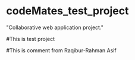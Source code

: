 # codeMates_test_project
"Collaborative web application project."

#This is test project 

#This is comment from Raqibur-Rahman
Asif

